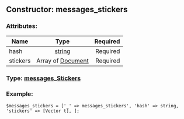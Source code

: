 ## Constructor: messages\_stickers  

### Attributes:

| Name     |    Type       | Required |
|----------|:-------------:|---------:|
|hash|[string](../types/string.md) | Required|
|stickers|Array of [Document](../types/Document.md) | Required|


### Type: [messages\_Stickers](../types/messages\_Stickers.md)

### Example:


```
$messages_stickers = ['_' => messages_stickers', 'hash' => string, 'stickers' => [Vector t], ];
```